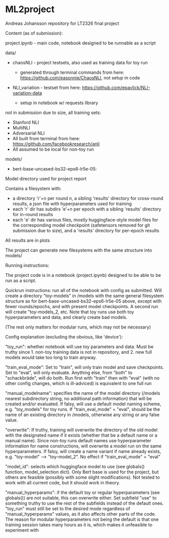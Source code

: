 # ML2project
Andreas Johansson repository for LT2326 final project

Content (as of submission):

project.ipynb - main code, notebook designed to be runnable as a script

data/
- chaosNLI - project testsets, also used as training data for toy run
  - generated through terminal commands from here: https://github.com/easonnie/ChaosNLI, not setup in code

- NLI_variation - testset from here: https://github.com/epavlick/NLI-variation-data
  - setup in notebook w/ requests library
   
not in submission due to size, all training sets:
- Stanford NLI
- MultiNLI
- Adversarial NLI
- All built from terminal from here: https://github.com/facebookresearch/anli
- All assumed to be local for non-toy run

models/
- bert-base-uncased-bs32-eps6-lr5e-05:

Model directory used for project report

Contains a filesystem with:
- a directory 'r'+n per round n, a sibling 'results' directory for cross-round results, a json file with hyperparameters used for training
- each 'r' dir has subdirs 'e'+n per epoch with a sibling 'results' directory for in-round results
- each 'e' dir has various files, mostly huggingface-style model files for the corresponding model checkpoint (safetensors removed for git submission due to size), and a 'results' directory for per-epoch results
            
All results are in plots

The project can generate new filesystems with the same structure into models/

Running instructions:


The project code is in a notebook (project.ipynb) designed to be able to be run as a script.

Quickrun instructions: run all of the notebook with config as submitted. Will create a directory "toy-models" in /models with the same general filesystem structure as for bert-base-uncased-bs32-eps6-lr5e-05 above, except with fewer rounds/epochs, and with present model checkpoints. A second run will create "toy-models_2, etc. Note that toy runs use both toy hyperparameters and data, and clearly create bad models.

(The rest only matters for modular runs, which may not be necessary)

Config explanation (excluding the obvious, like 'device'):

"toy_run": whether notebook will use toy parameters and data. Must be truthy since 1. non-toy training data is not in repository, and 2. new full models would take too long to train anyway.

"train_eval_mode": Set to "train", will only train model and save checkpoints. Set to "eval", will only evaluate. Anything else, from "both" to "schackbräde", will do both. Run first with "train" then with "eval" (with no other config changes, which is ill-adviced) is equivalent to one full run

"manual_modelname": specifies the name of the model directory (/models nearest subdirectory string, no additional path information) that will be created and/or evaluated. If falsy, will use a default model naming scheme, e.g. "toy_models" for toy runs. If "train_eval_mode" = "eval", should be the name of an existing directory in /models, otherwise any string or any false value.

"overwrite": If truthy, training will overwrite the directory of the old model with the designated name if it exists (whether that be a default name or a manual name). Since non-toy runs default names use hyperparameter information for name constructions, will overwrite a model run on the same hyperparameters. If falsy, will create a name variant if name already exists, e.g. "toy-model" --> "toy-model_2". No effect if "train_eval_mode" = "eval"

"model_id": selects which huggingface model to use (see globals() function, model_selection dict). Only Bert base is used for the project, but others are feasible (possibly with some slight modifications). Not tested to work with all current code, but it should work in theory.

"manual_hyperparams": if the default toy or regular hyperparameters (see globals()) are not suitable, this can overwrite either. Set subfield "use" to something truthy to use the rest of the subfields instead of the default ones. "toy_run" must still be set to the desired mode regardless of "manual_hyperparams" values, as it also affects other parts of the code. The reason for modular hyperparameters not being the default is that one training session takes many hours as it is, which makes it unfeasible to experiment with



